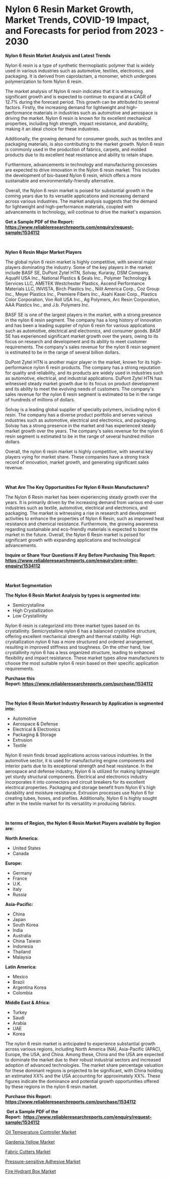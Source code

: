 <p><h1>Nylon 6 Resin Market Growth, Market Trends, COVID-19 Impact, and Forecasts for period from 2023 - 2030</h1></p><p><strong>Nylon 6 Resin Market Analysis and Latest Trends</strong></p>
<p><p>Nylon 6 resin is a type of synthetic thermoplastic polymer that is widely used in various industries such as automotive, textiles, electronics, and packaging. It is derived from caprolactam, a monomer, which undergoes polymerization to form Nylon 6 resin.</p><p>The market analysis of Nylon 6 resin indicates that it is witnessing significant growth and is expected to continue to expand at a CAGR of 12.7% during the forecast period. This growth can be attributed to several factors. Firstly, the increasing demand for lightweight and high-performance materials in industries such as automotive and aerospace is driving the market. Nylon 6 resin is known for its excellent mechanical properties, including high strength, impact resistance, and durability, making it an ideal choice for these industries.</p><p>Additionally, the growing demand for consumer goods, such as textiles and packaging materials, is also contributing to the market growth. Nylon 6 resin is commonly used in the production of fabrics, carpets, and molded products due to its excellent heat resistance and ability to retain shape.</p><p>Furthermore, advancements in technology and manufacturing processes are expected to drive innovation in the Nylon 6 resin market. This includes the development of bio-based Nylon 6 resin, which offers a more sustainable and environmentally-friendly alternative.</p><p>Overall, the Nylon 6 resin market is poised for substantial growth in the coming years due to its versatile applications and increasing demand across various industries. The market analysis suggests that the demand for lightweight and high-performance materials, coupled with advancements in technology, will continue to drive the market's expansion.</p></p>
<p><strong>Get a Sample PDF of the Report:&nbsp; <a href="https://www.reliableresearchreports.com/enquiry/request-sample/1534112">https://www.reliableresearchreports.com/enquiry/request-sample/1534112</a></strong></p>
<p>&nbsp;</p>
<p><strong>Nylon 6 Resin Major Market Players</strong></p>
<p><p>The global nylon 6 resin market is highly competitive, with several major players dominating the industry. Some of the key players in the market include BASF SE, DuPont Zytel HTN, Solvay, Kuraray, DSM Company, Aquafil USA Inc., National Plastics & Seals Inc., Polymer Technology & Services LLC, AMETEK Westchester Plastics, Ascend Performance Materials LLC, INVISTA, Birch Plastics Inc., Nilit America Corp., Coz Group Inc., Meyer Plastics Inc., Premiere Fibers Inc., Asahi Kasei Corp., Plastics Color Corporation, Von Roll USA Inc., Ag Polymers, Arc Resin Corporation, AAA Plastics Inc., and J.b. Polymers Inc.</p><p>BASF SE is one of the largest players in the market, with a strong presence in the nylon 6 resin segment. The company has a long history of innovation and has been a leading supplier of nylon 6 resin for various applications such as automotive, electrical and electronics, and consumer goods. BASF SE has experienced significant market growth over the years, owing to its focus on research and development and its ability to meet customer requirements. The company's sales revenue for the nylon 6 resin segment is estimated to be in the range of several billion dollars.</p><p>DuPont Zytel HTN is another major player in the market, known for its high-performance nylon 6 resin products. The company has a strong reputation for quality and reliability, and its products are widely used in industries such as automotive, electrical, and industrial applications. DuPont Zytel HTN has witnessed steady market growth due to its focus on product development and its ability to meet the evolving needs of customers. The company's sales revenue for the nylon 6 resin segment is estimated to be in the range of hundreds of millions of dollars.</p><p>Solvay is a leading global supplier of specialty polymers, including nylon 6 resin. The company has a diverse product portfolio and serves various industries such as automotive, electrical and electronics, and packaging. Solvay has a strong presence in the market and has experienced steady market growth over the years. The company's sales revenue for the nylon 6 resin segment is estimated to be in the range of several hundred million dollars.</p><p>Overall, the nylon 6 resin market is highly competitive, with several key players vying for market share. These companies have a strong track record of innovation, market growth, and generating significant sales revenue.</p></p>
<p>&nbsp;</p>
<p><strong>What Are The Key Opportunities For Nylon 6 Resin Manufacturers?</strong></p>
<p><p>The Nylon 6 Resin market has been experiencing steady growth over the years. It is primarily driven by the increasing demand from various end-user industries such as textile, automotive, electrical and electronics, and packaging. The market is witnessing a rise in research and development activities to enhance the properties of Nylon 6 Resin, such as improved heat resistance and chemical resistance. Furthermore, the growing awareness regarding sustainable and eco-friendly materials is expected to boost the market in the future. Overall, the Nylon 6 Resin market is poised for significant growth with expanding applications and technological advancements.</p></p>
<p><strong>Inquire or Share Your Questions If Any Before Purchasing This Report: <a href="https://www.reliableresearchreports.com/enquiry/pre-order-enquiry/1534112">https://www.reliableresearchreports.com/enquiry/pre-order-enquiry/1534112</a></strong></p>
<p>&nbsp;</p>
<p><strong>Market Segmentation</strong></p>
<p><strong>The Nylon 6 Resin Market Analysis by types is segmented into:</strong></p>
<p><ul><li>Semicrystalline</li><li>High Crystallization</li><li>Low Crystallinity</li></ul></p>
<p><p>Nylon 6 resin is categorized into three market types based on its crystallinity. Semicrystalline nylon 6 has a balanced crystalline structure, offering excellent mechanical strength and thermal stability. High crystallization nylon 6 has a more structured and ordered arrangement, resulting in improved stiffness and toughness. On the other hand, low crystallinity nylon 6 has a less organized structure, leading to enhanced flexibility and impact resistance. These market types allow manufacturers to choose the most suitable nylon 6 resin based on their specific application requirements.</p></p>
<p><strong>Purchase this Report:&nbsp;<a href="https://www.reliableresearchreports.com/purchase/1534112">https://www.reliableresearchreports.com/purchase/1534112</a></strong></p>
<p>&nbsp;</p>
<p><strong>The Nylon 6 Resin Market Industry Research by Application is segmented into:</strong></p>
<p><ul><li>Automotive</li><li>Aerospace & Defense</li><li>Electrical & Electronics</li><li>Packaging & Storage</li><li>Extrusion</li><li>Textile</li></ul></p>
<p><p>Nylon 6 resin finds broad applications across various industries. In the automotive sector, it is used for manufacturing engine components and interior parts due to its exceptional strength and heat resistance. In the aerospace and defense industry, Nylon 6 is utilized for making lightweight yet sturdy structural components. Electrical and electronics industry incorporates it into connectors and circuit breakers for its excellent electrical properties. Packaging and storage benefit from Nylon 6's high durability and moisture resistance. Extrusion processes use Nylon 6 for creating tubes, hoses, and profiles. Additionally, Nylon 6 is highly sought after in the textile market for its versatility in producing fabrics.</p></p>
<p>&nbsp;</p>
<p><strong>In terms of Region, the Nylon 6 Resin Market Players available by Region are:</strong></p>
<p>
    <p> <strong> North America: </strong>
        <ul>
            <li>United States</li>
            <li>Canada</li>
        </ul>
        </p> 
    <p> <strong> Europe: </strong>
        <ul>
            <li>Germany</li>
            <li>France</li>
            <li>U.K.</li>
            <li>Italy</li>
            <li>Russia</li>
        </ul>
        </p> 
    <p> <strong> Asia-Pacific: </strong>
        <ul>
            <li>China</li>
            <li>Japan</li>
            <li>South Korea</li>
            <li>India</li>
            <li>Australia</li>
            <li>China Taiwan</li>
            <li>Indonesia</li>
            <li>Thailand</li>
            <li>Malaysia</li>
        </ul>
        </p> 
    <p> <strong> Latin America: </strong>
        <ul>
            <li>Mexico</li>
            <li>Brazil</li>
            <li>Argentina Korea</li>
            <li>Colombia</li>
        </ul>
        </p> 
    <p> <strong> Middle East & Africa: </strong>
        <ul>
            <li>Turkey</li>
            <li>Saudi</li>
            <li>Arabia</li>
            <li>UAE</li>
            <li>Korea</li>
        </ul>
    </p>
    </p>
<p><p>The nylon 6 resin market is anticipated to experience substantial growth across various regions, including North America (NA), Asia-Pacific (APAC), Europe, the USA, and China. Among these, China and the USA are expected to dominate the market due to their robust industrial sectors and increased adoption of advanced technologies. The market share percentage valuation for these dominant regions is projected to be significant, with China holding an estimated XX% and the USA accounting for approximately XX%. These figures indicate the dominance and potential growth opportunities offered by these regions in the nylon 6 resin market.</p></p>
<p><strong>Purchase this Report: <a href="https://www.reliableresearchreports.com/purchase/1534112">https://www.reliableresearchreports.com/purchase/1534112</a></strong></p>
<p>&nbsp;<strong>Get a Sample PDF of the Report:&nbsp;&nbsp;<a href="https://www.reliableresearchreports.com/enquiry/request-sample/1534112">https://www.reliableresearchreports.com/enquiry/request-sample/1534112</a></strong></p>
<p><strong></strong></p>
<p><p><a href="https://medium.com/@saigemarvin1946/oil-temperature-controller-market-analysis-its-cagr-market-segmentation-and-global-industry-e48ee5f3a9a4">Oil Temperature Controller Market</a></p><p><a href="https://github.com/Krish2023na/Market-Research-Report-List-1/blob/main/gardenia-yellow-market.md">Gardenia Yellow Market</a></p><p><a href="https://medium.com/@malliefeest1955/fabric-cutters-market-share-evolution-and-market-growth-trends-2023-2030-6c6e18aceb5e">Fabric Cutters Market</a></p><p><a href="https://github.com/kuntayevaz/Market-Research-Report-List-1/blob/main/pressure-sensitive-adhesive-market.md">Pressure-sensitive Adhesive Market</a></p><p><a href="https://medium.com/@ethelcrooks2023/fire-hydrant-box-market-comprehensive-assessment-by-type-application-and-geography-e1e85534d12d">Fire Hydrant Box Market</a></p></p>